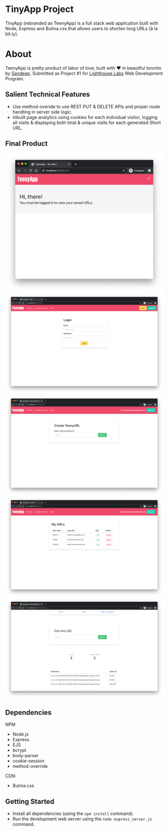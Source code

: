 # TinyApp Project

TinyApp (rebranded as TeenyApp) is a full stack web application built with Node, Express and Bulma.css that allows users to shorten long URLs (à la bit.ly).

# About

TeenyApp is pretty product of labor of love, built with ❤️ in beautiful toronto by <a href='https://github.com/letsandeepio'>Sandeep</a>.
Submitted as Project #1 for <a href='https://www.lighthouselabs.ca/'>Lighthouse Labs</a> Web Development
Program.

## Salient Technical Features

- Use method-overide to use REST PUT & DELETE APIs and proper route handling in server side logic.
- Inbuilt page analytics using cookies for each individual visitor, logging all visits & displaying both total & unique visits for each generated Short URL.

## Final Product

!["Welcome Screen"](https://raw.githubusercontent.com/letsandeepio/tinyapp/master/docs/welcome.png)
!["Login Page"](https://raw.githubusercontent.com/letsandeepio/tinyapp/master/docs/login.png)
!["Create Short URL Page"](https://raw.githubusercontent.com/letsandeepio/tinyapp/master/docs/create%20teeny%20url.png)
!["My URLs page"](https://raw.githubusercontent.com/letsandeepio/tinyapp/master/docs/myURLs.png)
!["Inbuilt Short URL Analytics"](https://raw.githubusercontent.com/letsandeepio/tinyapp/master/docs/analytics.png)

## Dependencies

NPM

- Node.js
- Express
- EJS
- bcrypt
- body-parser
- cookie-session
- method-override

CDN:

- Bulma.css

## Getting Started

- Install all dependencies (using the `npm install` command).
- Run the development web server using the `node express_server.js` command.
